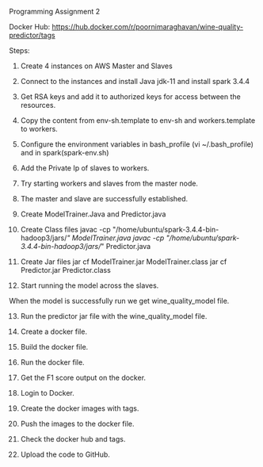 
Programming Assignment 2

Docker Hub: https://hub.docker.com/r/poornimaraghavan/wine-quality-predictor/tags

Steps:
1.	Create 4 instances on AWS Master and Slaves
 
2.	Connect to the instances and install Java jdk-11 and install spark 3.4.4
 
3.	Get RSA keys and add it to authorized keys for access between the resources.
4.	Copy the content from env-sh.template to env-sh and workers.template to workers.
5.	Configure the environment variables in bash_profile (vi ~/.bash_profile) and in spark(spark-env.sh)
 
6.	Add the Private Ip of slaves to workers.
 
7.	Try starting workers and slaves from the master node.
 
8.	The master and slave are successfully established.
9.	Create ModelTrainer.Java and Predictor.java
10.	Create Class files
javac -cp "/home/ubuntu/spark-3.4.4-bin-hadoop3/jars/*"  ModelTrainer.java
javac -cp "/home/ubuntu/spark-3.4.4-bin-hadoop3/jars/*"  Predictor.java
 
 
11.	Create Jar files
jar cf ModelTrainer.jar  ModelTrainer.class
jar cf Predictor.jar  Predictor.class
 
 
12.	Start running the model across the slaves.
 
When the model is successfully run we get wine_quality_model file.
 
13.	Run the predictor jar file with the wine_quality_model file.
 
14.	Create a docker file.
 
15.	Build the docker file.
 
16.	Run the docker file.
 
17.	Get the F1 score output on the docker.
 
18.	Login to Docker.
19.	Create the docker images with tags.
 
 
20.	Push the images to the docker file.
 

21.	Check the docker hub and tags.
 
22.	Upload the code to GitHub.

